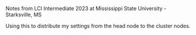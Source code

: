 Notes from LCI Intermediate 2023 at Mississippi State University - Starksville, MS

Using this to distribute my settings from the head node to the cluster nodes. 


